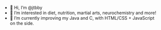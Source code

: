 - 👋 Hi, I’m @jtbby
- 👀 I’m interested in diet, nutrition, martial arts, neurochemistry and more!
- 🌱 I’m currently improving my Java and C, with HTML/CSS + JavaScript on the side.

<!---
jtbby/jtbby is a ✨ special ✨ repository because its `README.md` (this file) appears on your GitHub profile.
You can click the Preview link to take a look at your changes.
--->
